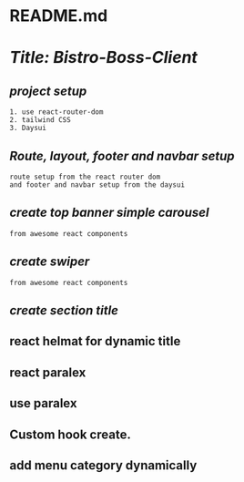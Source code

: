 # README.md


# *Title: Bistro-Boss-Client*

## *project setup*
    1. use react-router-dom
    2. tailwind CSS
    3. Daysui

## *Route, layout, footer and navbar setup*
    route setup from the react router dom
    and footer and navbar setup from the daysui

## *create top banner simple carousel*
    from awesome react components

## *create swiper*
    from awesome react components

## *create section title*

## react helmat for dynamic title

## react paralex

## use paralex

## Custom hook create.

## add menu category dynamically
